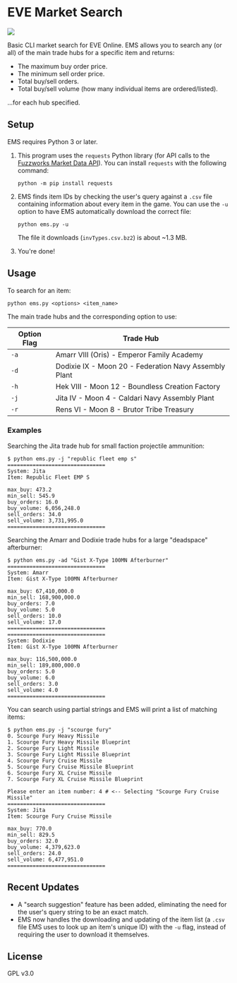 # EVE Market Search

![](https://i.imgur.com/MHzJ3Ju.gif)

Basic CLI market search for EVE Online. EMS allows you to search any (or all) of the main trade hubs for a specific item and returns:

* The maximum buy order price.
* The minimum sell order price.
* Total buy/sell orders.
* Total buy/sell volume (how many individual items are ordered/listed).

...for each hub specified.

## Setup

EMS requires Python 3 or later.

1. This program uses the <code>requests</code> Python library (for API calls to the [Fuzzworks Market Data API](https://market.fuzzwork.co.uk/api/)). You can install `requests` with the following command: 

   `python -m pip install requests`

2. EMS finds item IDs by checking the user's query against a `.csv` file containing information about every item in the game. You can use the `-u` option to have EMS automatically download the correct file:

   `python ems.py -u`

   The file it downloads (`invTypes.csv.bz2`) is about ~1.3 MB.

3. You're done!

## Usage
To search for an item:

`python ems.py <options> <item_name>`

The main trade hubs and the corresponding option to use:

| Option Flag | Trade Hub                                             |
| ----------- | ----------------------------------------------------- |
| `-a`        | Amarr VIII (Oris) - Emperor Family Academy            |
| `-d`        | Dodixie IX - Moon 20 - Federation Navy Assembly Plant |
| `-h`        | Hek VIII - Moon 12 - Boundless Creation Factory       |
| `-j`        | Jita IV - Moon 4 - Caldari Navy Assembly Plant        |
| `-r`        | Rens VI - Moon 8 - Brutor Tribe Treasury              |

### Examples

Searching the Jita trade hub for small faction projectile ammunition:

```shell
$ python ems.py -j "republic fleet emp s"
===============================
System: Jita
Item: Republic Fleet EMP S

max_buy: 473.2
min_sell: 545.9
buy_orders: 16.0
buy_volume: 6,056,248.0
sell_orders: 34.0
sell_volume: 3,731,995.0
===============================
```

Searching the Amarr and Dodixie trade hubs for a large "deadspace" afterburner:

```shell
$ python ems.py -ad "Gist X-Type 100MN Afterburner"
===============================
System: Amarr
Item: Gist X-Type 100MN Afterburner

max_buy: 67,410,000.0
min_sell: 168,900,000.0
buy_orders: 7.0
buy_volume: 5.0
sell_orders: 10.0
sell_volume: 17.0
===============================
===============================
System: Dodixie
Item: Gist X-Type 100MN Afterburner

max_buy: 116,500,000.0
min_sell: 189,800,000.0
buy_orders: 5.0
buy_volume: 6.0
sell_orders: 3.0
sell_volume: 4.0
===============================
```

You can search using partial strings and EMS will print a list of matching items:

```shell
$ python ems.py -j "scourge fury"
0. Scourge Fury Heavy Missile
1. Scourge Fury Heavy Missile Blueprint
2. Scourge Fury Light Missile
3. Scourge Fury Light Missile Blueprint
4. Scourge Fury Cruise Missile
5. Scourge Fury Cruise Missile Blueprint
6. Scourge Fury XL Cruise Missile
7. Scourge Fury XL Cruise Missile Blueprint

Please enter an item number: 4 # <-- Selecting "Scourge Fury Cruise Missile"
===============================
System: Jita
Item: Scourge Fury Cruise Missile

max_buy: 770.0
min_sell: 829.5
buy_orders: 32.0
buy_volume: 4,379,623.0
sell_orders: 24.0
sell_volume: 6,477,951.0
===============================
```

## Recent Updates

* A "search suggestion" feature has been added, eliminating the need for the user's query string to be an exact match.
* EMS now handles the downloading and updating of the item list (a `.csv` file EMS uses to look up an item's unique ID) with the `-u` flag, instead of requiring the user to download it themselves.

## License

GPL v3.0

